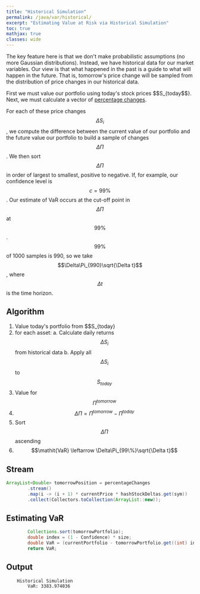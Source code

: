 ```yaml
---
title: "Historical Simulation"
permalink: /java/var/historical/
excerpt: "Estimating Value at Risk via Historical Simulation"
toc: true
mathjax: true
classes: wide
---
```


The key feature here is that we don't make probabilistic assumptions (no more Gaussian distributions). 
Instead, we have historical data for our market variables. 
Our view is that what happened in the past is a guide to what will happen in the future.
That is, tomorrow's price change will be sampled from the distribution of price changes in our historical data.

First we must value our portfolio using today's stock prices $$S_{today$$}.
Next, we must calculate a vector of [percentage changes](https://adrian.ng/java/var/intro/#percentagechange).

For each of these price changes $$\Delta S_i$$, we compute the difference between the current value of our portfolio and the future value our portfolio to build a sample of changes $$\Delta\Pi$$.
We then sort $$\Delta\Pi$$ in order of largest to smallest, positive to negative.
If, for example, our confidence level is $$c=99\%$$.
Our estimate of VaR occurs at the cut-off point in $$\Delta\Pi$$ at $$99\%$$.
$$99\%$$ of 1000 samples is 990, so we take $$\Delta\Pi_{990}\sqrt{\Delta t}$$, where $$\Delta t$$ is the time horizon.


## Algorithm

1. Value today's portfolio from $$S_{today}
2. for each asset:
  	a. Calculate daily returns $$\Delta S_i$$ from historical data
	b. Apply all $$\Delta S_i$$ to $$S_{today}$$
3. Value for $$\Pi^{tomorrow}$$
4. $$\Delta\Pi = \Pi^{tomorrow} - \Pi^{today}$$
5. Sort $$\Delta\Pi$$ ascending
6. $$\mathit{VaR} \leftarrow \Delta\Pi_{99\%}\sqrt{\Delta t}$$


## Stream

```java
ArrayList<Double> tomorrowPosition = percentageChanges
        .stream()
        .map(i -> (i + 1) * currentPrice * hashStockDeltas.get(sym))
        .collect(Collectors.toCollection(ArrayList::new));
```

## Estimating VaR

```java
        Collections.sort(tomorrowPortfolio);
        double index = (1 - Confidence) * size;
        double VaR = (currentPortfolio - tomorrowPortfolio.get((int) index)) * TimeHorizon;
        return VaR;
```


## Output

```
	Historical Simulation
		VaR: 3383.974036
```